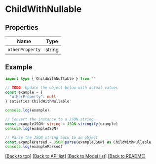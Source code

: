 
# ChildWithNullable


## Properties

Name | Type
------------ | -------------
`otherProperty` | string

## Example

```typescript
import type { ChildWithNullable } from ''

// TODO: Update the object below with actual values
const example = {
  "otherProperty": null,
} satisfies ChildWithNullable

console.log(example)

// Convert the instance to a JSON string
const exampleJSON: string = JSON.stringify(example)
console.log(exampleJSON)

// Parse the JSON string back to an object
const exampleParsed = JSON.parse(exampleJSON) as ChildWithNullable
console.log(exampleParsed)
```

[[Back to top]](#) [[Back to API list]](../README.md#api-endpoints) [[Back to Model list]](../README.md#models) [[Back to README]](../README.md)


